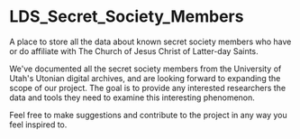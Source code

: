 # LDS_Secret_Society_Members
A place to store all the data about known secret society members who have or do affiliate with The Church of Jesus Christ of Latter-day Saints.

We've documented all the secret society members from the University of Utah's Utonian digital archives, and are looking forward to expanding the scope of our project. The goal is to provide any interested researchers the data and tools they need to examine this interesting phenomenon.

Feel free to make suggestions and contribute to the project in any way you feel inspired to.

